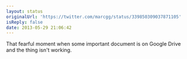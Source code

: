 ```yaml
---
layout: status
originalUrl: 'https://twitter.com/marcgg/status/339850309037871105'
isReply: false
date: 2013-05-29 21:06:42
---
```


That fearful moment when some important document is on Google Drive and the thing isn't working.
